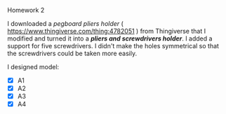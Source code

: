 Homework 2

I downloaded a *pegboard pliers holder* ( https://www.thingiverse.com/thing:4782051 ) from Thingiverse that I modified and turned it into a **_pliers and screwdrivers holder_**.
I added a support for five screwdrivers. 
I didn't make the holes symmetrical so that the screwdrivers could be taken more easily.

I designed model:
- [x] A1
- [x] A2
- [x] A3
- [x] A4
